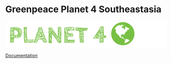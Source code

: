 # Greenpeace Planet 4 Southeastasia

![Planet4](./planet4.png)

[Documentation](https://support.greenpeace.org/planet4/nro-customization/deployment)
